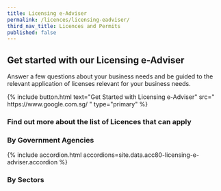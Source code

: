 ```yaml
---
title: Licensing e-Adviser
permalink: /licences/licensing-eadviser/
third_nav_title: Licences and Permits
published: false
---
```


## Get started with our Licensing e-Adviser

Answer a few questions about your business needs and be guided to the relevant application of licenses relevant for your business needs.

<p>
{% include button.html text="Get Started with Licensing e-Adviser" src="
https://www.google.com.sg/
" type="primary" %}
</p>

### Find out more about the list of Licences that can apply

### By Government Agencies

{% include accordion.html accordions=site.data.acc80-licensing-e-adviser.accordion %}

### By Sectors


<script src="/jquery/jquery.min.js"></script>
<script src="/jquery/bp-menu-new-tab.js"></script>
